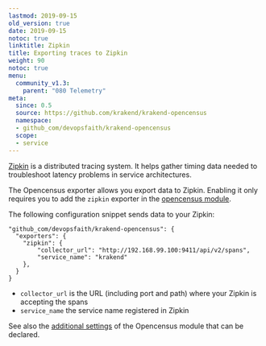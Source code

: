 ```yaml
---
lastmod: 2019-09-15
old_version: true
date: 2019-09-15
notoc: true
linktitle: Zipkin
title: Exporting traces to Zipkin
weight: 90
notoc: true
menu:
  community_v1.3:
    parent: "080 Telemetry"
meta:
  since: 0.5
  source: https://github.com/krakend/krakend-opencensus
  namespace:
  - github_com/devopsfaith/krakend-opencensus
  scope:
  - service
---
```

[Zipkin](https://zipkin.io/) is a distributed tracing system. It helps gather timing data needed to troubleshoot latency problems in service architectures.

The Opencensus exporter allows you export data to Zipkin. Enabling it only requires you to add the `zipkin` exporter in the [opencensus module](/docs/v1.3/telemetry/opencensus/).

The following configuration snippet sends data to your Zipkin:

	"github_com/devopsfaith/krakend-opencensus": {
      "exporters": {
        "zipkin": {
			"collector_url": "http://192.168.99.100:9411/api/v2/spans",
            "service_name": "krakend"
		},
	  }
	}

- `collector_url` is the URL (including port and path) where your Zipkin is accepting the spans
- `service_name` the service name registered in Zipkin


See also the [additional settings](/docs/v1.3/telemetry/opencensus/) of the Opencensus module that can be declared.
